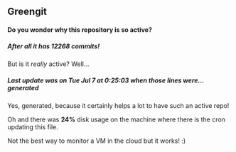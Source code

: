 ## Greengit

#### Do you wonder why this repository is so active?

##### After all it has 12268 commits!

But is it *really* active? Well...

##### Last update was on Tue Jul 7 at 0:25:03 when those lines were... generated

Yes, generated, because it certainly helps a lot to have such an active repo!

Oh and there was **24%** disk usage on the machine
where there is the cron updating this file.

Not the best way to monitor a VM in the cloud but it works! :)
